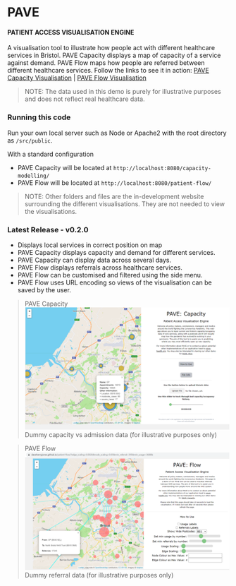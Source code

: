 # PAVE

#### PATIENT ACCESS VISUALISATION ENGINE
A visualisation tool to illustrate how people act with different healthcare services in Bristol. PAVE Capacity displays a map of capacity of a service against demand. PAVE Flow maps how people are referred between different healthcare services. Follow the links to see it in action: [PAVE Capacity Visualisation](https://davehenryjones.github.io/pave/) | [PAVE Flow Visualisation](https://davehenryjones.github.io/patient-flow/)

>NOTE: The data used in this demo is purely for illustrative purposes and does not reflect real healthcare data.

### Running this code

Run your own local server such as Node or Apache2 with the root directory as `/src/public`.

With a standard configuration
- PAVE Capacity will be located at `http://localhost:8080/capacity-modelling/`
- PAVE Flow will be located at `http://localhost:8080/patient-flow/`

>NOTE: Other folders and files are the in-development website surrounding the different visualisations. They are not needed to view the visualisations.

### Latest Release - v0.2.0

  - Displays local services in correct position on map
  - PAVE Capacity displays capacity and demand for different services.
  - PAVE Capacity can display data across several days.
  - PAVE Flow displays referrals across healthcare services.
  - PAVE Flow can be customised and filtered using the side menu.
  - PAVE Flow uses URL encoding so views of the visualisation can be saved by the user.

> PAVE Capacity
> ![PAVE Capacity visualisation](./docs/resources/capacity.png)
> Dummy capacity vs admission data (for illustrative purposes only)

> PAVE Flow
> ![PAVE Flow visualisation](./docs/resources/flow.png)
> Dummy referral data (for illustrative purposes only)

